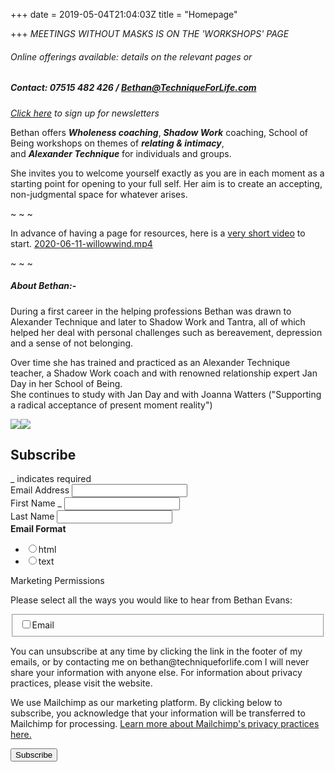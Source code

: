 +++
date = 2019-05-04T21:04:03Z
title = "Homepage"

+++
_MEETINGS WITHOUT MASKS IS ON THE 'WORKSHOPS' PAGE_

###### Online offerings available: details on the relevant pages or

##### Contact: 07515 482 426 / [Bethan@TechniqueForLife.com](mailto:bethan@techniqueforlife.com)

[_Click here_](http://eepurl.com/gIC8Xz) _to sign up for newsletters_

Bethan offers **_Wholeness coaching_**,     **_Shadow Work_** coaching,
School of Being workshops on themes of **_relating & intimacy_**,  
and **_Alexander Technique_** for individuals and groups.

She invites you to welcome yourself exactly as you are in each moment as a starting point for opening to your full self.  Her aim is to create an accepting, non-judgmental space for whatever arises.

\~ \~ \~

In advance of having a page for resources, here is a [very short video](/uploads/2020-06-11-willowwind.mp4) to start. [2020-06-11-willowwind.mp4](/uploads/2020-06-11-willowwind.mp4 "2020-06-11-willowwind.mp4") 

\~ \~ \~

##### About Bethan:-

During a first career in the helping professions Bethan was drawn to Alexander Technique and later to Shadow Work and Tantra, all of which helped her deal with personal challenges such as bereavement, depression and a sense of not belonging.

Over time she has trained and practiced as an Alexander Technique teacher, a Shadow Work coach and with renowned relationship expert Jan Day in her School of Being.  
She continues to study with Jan Day and with Joanna Watters ("Supporting a radical acceptance of present moment reality")

![](/uploads/bethanevansoutdoorsml.jpg)![](/uploads/be2020.04.22sml.jpg)

<!-- Begin Mailchimp Signup Form -->
<link href="//cdn-images.mailchimp.com/embedcode/classic-10_7.css" rel="stylesheet" type="text/css">
<style type="text/css">
\#mc_embed_signup{background:#fff; clear:left; font:14px Helvetica,Arial,sans-serif; }
/* Add your own Mailchimp form style overrides in your site stylesheet or in this style block.
We recommend moving this block and the preceding CSS link to the HEAD of your HTML file. _/
</style>
<style type="text/css">
\#mc-embedded-subscribe-form input\[type=checkbox\]{display: inline; width: auto;margin-right: 10px;}
\#mergeRow-gdpr {margin-top: 20px;}
\#mergeRow-gdpr fieldset label {font-weight: normal;}
\#mc-embedded-subscribe-form .mc_fieldset{border:none;min-height: 0px;padding-bottom:0px;}
</style>
<div id="mc_embed_signup">
<form action="https://TechniqueForLife.us1.list-manage.com/subscribe/post?u=132947c457b186b9c745b3be4&id=9d155328b5" method="post" id="mc-embedded-subscribe-form" name="mc-embedded-subscribe-form" class="validate" target="blank" novalidate>
<div id="mc_embed_signup_scroll">
<h2>Subscribe</h2>
<div class="indicates-required"><span class="asterisk">_</span> indicates required</div>
<div class="mc-field-group">
<label for="mce-EMAIL">Email Address  <span class="asterisk"></span>
</label>
<input type="email" value="" name="EMAIL" class="required email" id="mce-EMAIL">
</div>
<div class="mc-field-group">
<label for="mce-FNAME">First Name  <span class="asterisk">_</span>
</label>
<input type="text" value="" name="FNAME" class="required" id="mce-FNAME">
</div>
<div class="mc-field-group">
<label for="mce-LNAME">Last Name </label>
<input type="text" value="" name="LNAME" class="" id="mce-LNAME">
</div>
<div class="mc-field-group input-group">
<strong>Email Format </strong>
<ul><li><input type="radio" value="html" name="EMAILTYPE" id="mce-EMAILTYPE-0"><label for="mce-EMAILTYPE-0">html</label></li>
<li><input type="radio" value="text" name="EMAILTYPE" id="mce-EMAILTYPE-1"><label for="mce-EMAILTYPE-1">text</label></li>
</ul>
</div>
<div id="mergeRow-gdpr" class="mergeRow gdpr-mergeRow content__gdprBlock mc-field-group">
<div class="content__gdpr">
<label>Marketing Permissions</label>
<p>Please select all the ways you would like to hear from Bethan Evans:</p>
<fieldset class="mc_fieldset gdprRequired mc-field-group" name="interestgroup_field">
<label class="checkbox subfield" for="gdpr_9765"><input type="checkbox" id="gdpr_9765" name="gdpr\[9765\]" value="Y" class="av-checkbox "><span>Email</span> </label>
</fieldset>
<p>You can unsubscribe at any time by clicking the link in the footer of my emails, or by contacting me on bethan@techniqueforlife.com
I will never share your information with anyone else. For information about privacy practices, please visit the website.</p>
</div>
<div class="content__gdprLegal">
<p>We use Mailchimp as our marketing platform. By clicking below to subscribe, you acknowledge that your information will be transferred to Mailchimp for processing. <a href="https://mailchimp.com/legal/" target="_blank">Learn more about Mailchimp's privacy practices here.</a></p>
</div>
</div>
<div id="mce-responses" class="clear">
<div class="response" id="mce-error-response" style="display:none"></div>
<div class="response" id="mce-success-response" style="display:none"></div>
</div>    <!-- real people should not fill this in and expect good things - do not remove this or risk form bot signups-->
<div style="position: absolute; left: -5000px;" aria-hidden="true"><input type="text" name="b_132947c457b186b9c745b3be4_9d155328b5" tabindex="-1" value=""></div>
<div class="clear"><input type="submit" value="Subscribe" name="subscribe" id="mc-embedded-subscribe" class="button"></div>
</div>
</form>
</div>
<script type='text/javascript' src='//s3.amazonaws.com/downloads.mailchimp.com/js/mc-validate.js'></script><script type='text/javascript'>(function($) {window.fnames = new Array(); window.ftypes = new Array();fnames\[0\]='EMAIL';ftypes\[0\]='email';fnames\[1\]='FNAME';ftypes\[1\]='text';fnames\[2\]='LNAME';ftypes\[2\]='text';fnames\[3\]='MMERGE3';ftypes\[3\]='number';}(jQuery));var $mcj = jQuery.noConflict(true);</script>
<!--End mc_embed_signup-->